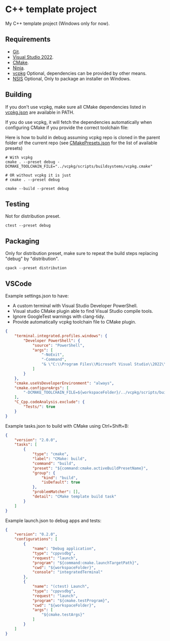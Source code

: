 # C++ template project

My C++ template project (Windows only for now).

## Requirements

- [Git](https://git-scm.com/downloads).
- [Visual Studio 2022](https://visualstudio.microsoft.com/downloads/#remote-tools-for-visual-studio-2022).
- [CMake](https://cmake.org/download).
- [Ninja](https://ninja-build.org).
- [vcpkg](https://learn.microsoft.com/en-us/vcpkg/get_started/get-started) Optional, dependencies can be provided by other means.
- [NSIS](https://nsis.sourceforge.io/Download) Optional, Only to package an installer on Windows.

## Building

If you don't use vcpkg, make sure all CMake dependencies listed in [vcpkg.json](vcpkg.json) are available in PATH.

If you do use vcpkg, it will fetch the dependencies automatically when configuring CMake if you provide the correct toolchain file:

Here is how to build in debug assuming vcpkg repo is cloned in the parent folder of the current repo (see [CMakePresets.json](CMakePresets.json) for the list of available presets)

```shell
# With vcpkg
cmake . --preset debug -DCMAKE_TOOLCHAIN_FILE="../vcpkg/scripts/buildsystems/vcpkg.cmake"

# OR without vcpkg it is just
# cmake . --preset debug

cmake --build --preset debug
```

## Testing

Not for distribution preset.

```shell
ctest --preset debug
```

## Packaging

Only for distribution preset, make sure to repeat the build steps replacing "debug" by "distribution".

```shell
cpack --preset distribution
```

## VSCode

Example settings.json to have:

- A custom terminal with Visual Studio Developer PowerShell.
- Visual studio CMake plugin able to find Visual Studio compile tools.
- Ignore GoogleTest warnings with clang-tidy.
- Provide automatically vcpkg toolchain file to CMake plugin.

```json
{
    "terminal.integrated.profiles.windows": {
        "Developer PowerShell": {
            "source": "PowerShell",
            "args": [
                "-NoExit",
                "-Command",
                "& \"C:\\Program Files\\Microsoft Visual Studio\\2022\\Community\\Common7\\Tools\\Launch-VsDevShell.ps1\" -Arch amd64"
            ]
        }
    },
    "cmake.useVsDeveloperEnvironment": "always",
    "cmake.configureArgs": [
        "-DCMAKE_TOOLCHAIN_FILE=${workspaceFolder}/../vcpkg/scripts/buildsystems/vcpkg.cmake"
    ],
    "C_Cpp.codeAnalysis.exclude": {
        "Tests/": true
    }
}
```

Example tasks.json to build with CMake using Ctrl+Shift+B:

```json
{
    "version": "2.0.0",
    "tasks": [
        {
            "type": "cmake",
            "label": "CMake: build",
            "command": "build",
            "preset": "${command:cmake.activeBuildPresetName}",
            "group": {
                "kind": "build",
                "isDefault": true
            },
            "problemMatcher": [],
            "detail": "CMake template build task"
        }
    ]
}
```

Example launch.json to debug apps and tests:

```json
{
    "version": "0.2.0",
    "configurations": [
        {
            "name": "Debug application",
            "type": "cppvsdbg",
            "request": "launch",
            "program": "${command:cmake.launchTargetPath}",
            "cwd": "${workspaceFolder}",
            "console": "integratedTerminal"
        },
        {
            "name": "(ctest) Launch",
            "type": "cppvsdbg",
            "request": "launch",
            "program": "${cmake.testProgram}",
            "cwd": "${workspaceFolder}",
            "args": [
                "${cmake.testArgs}"
            ]
        }
    ]
}
```
